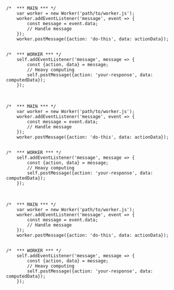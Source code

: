 <!-- .slide: data-background="url(images/slides/serviceworker/webworker_l.svg) white no-repeat center" data-background-size="contain"-->

<pre class="language-js fragment current-visible code-with-highlight" data-fragment-index="0">
<code>
/*  *** MAIN *** */
    var worker = new Worker('path/to/worker.js');
    worker.addEventListener('message', event => {
        const message = event.data;
        // Handle message
    });
    worker.postMessage({action: 'do-this', data: actionData});


/*  *** WORKER *** */
    self.addEventListener('message', message => {
        const {action, data} = message;
        // Heavy computing
        self.postMessage({action: 'your-response', data: computedData});
    });
</code>
</pre>

<pre class="language-js fragment current-visible code-with-highlight" data-line="9, 14" data-fragment-index ="1">
<code>
/*  *** MAIN *** */
    var worker = new Worker('path/to/worker.js');
    worker.addEventListener('message', event => {
        const message = event.data;
        // Handle message
    });
    worker.postMessage({action: 'do-this', data: actionData});


/*  *** WORKER *** */
    self.addEventListener('message', message => {
        const {action, data} = message;
        // Heavy computing
        self.postMessage({action: 'your-response', data: computedData});
    });
</code>
</pre>


<pre class="language-js fragment current-visible code-with-highlight" data-line="6, 16" data-fragment-index ="2">
<code>
/*  *** MAIN *** */
    var worker = new Worker('path/to/worker.js');
    worker.addEventListener('message', event => {
        const message = event.data;
        // Handle message
    });
    worker.postMessage({action: 'do-this', data: actionData});


/*  *** WORKER *** */
    self.addEventListener('message', message => {
        const {action, data} = message;
        // Heavy computing
        self.postMessage({action: 'your-response', data: computedData});
    });
</code>
</pre>